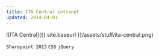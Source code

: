 ```yaml
---
title: ITA Central intranet
updated: 2014-04-01 
---
```


![ITA Central]({{ site.baseurl }}/assets/stuff/ita-central.png)

`Sharepoint 2013` `CSS` `jQuery` 